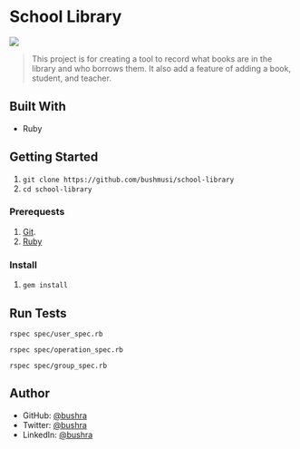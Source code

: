 # School Library

![](https://img.shields.io/badge/Microverse-blueviolet)

> This project is for creating a tool to record what books are in the library and who borrows them. It also add a feature of adding a book, student, and teacher.

## Built With
- Ruby

## Getting Started
1. ```git clone https://github.com/bushmusi/school-library```
2. ```cd school-library```
### Prerequests
1. [Git](https://git-scm.com/downloads).
2. [Ruby](https://www.ruby-lang.org/en/downloads/)

### Install
1. ```gem install```

## Run Tests

```
rspec spec/user_spec.rb 
```
```
rspec spec/operation_spec.rb 
```
```
rspec spec/group_spec.rb 
```

## Author

- GitHub: [@bushra](https://github.com/bushmusi)
- Twitter: [@bushra](https://twitter.com/bushera_mestofa)
- LinkedIn: [@bushra](https://www.linkedin.com/in/bushra-mustofa)

